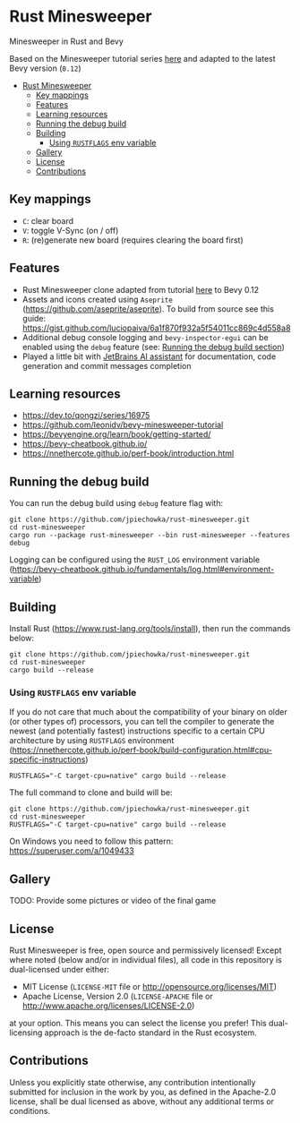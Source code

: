# Rust Minesweeper

Minesweeper in Rust and Bevy

Based on the Minesweeper tutorial series [here](https://dev.to/qongzi/series/16975) and adapted to the latest Bevy
version (`0.12`)

<!-- TOC -->
* [Rust Minesweeper](#rust-minesweeper)
  * [Key mappings](#key-mappings)
  * [Features](#features)
  * [Learning resources](#learning-resources)
  * [Running the debug build](#running-the-debug-build)
  * [Building](#building)
    * [Using `RUSTFLAGS` env variable](#using-rustflags-env-variable)
  * [Gallery](#gallery)
  * [License](#license)
  * [Contributions](#contributions)
<!-- TOC -->

## Key mappings

* `C`: clear board
* `V`: toggle V-Sync (on / off)
* `R`: (re)generate new board (requires clearing the board first)

## Features

* Rust Minesweeper clone adapted from tutorial [here](https://dev.to/qongzi/series/16975) to Bevy 0.12
* Assets and icons created using `Aseprite` (https://github.com/aseprite/aseprite). To build from source see this
  guide: https://gist.github.com/luciopaiva/6a1f870f932a5f54011cc869c4d558a8
* Additional debug console logging and `bevy-inspector-egui` can be enabled using the `debug` feature
  (see: [Running the debug build section](#running-the-debug-build))
* Played a little bit with [JetBrains AI assistant](https://www.jetbrains.com/ai/) for documentation, code generation
  and commit messages completion

## Learning resources

* https://dev.to/qongzi/series/16975
* https://github.com/leonidv/bevy-minesweeper-tutorial
* https://bevyengine.org/learn/book/getting-started/
* https://bevy-cheatbook.github.io/
* https://nnethercote.github.io/perf-book/introduction.html

## Running the debug build

You can run the debug build using `debug` feature flag with:

```
git clone https://github.com/jpiechowka/rust-minesweeper.git
cd rust-minesweeper
cargo run --package rust-minesweeper --bin rust-minesweeper --features debug
```

Logging can be configured using the `RUST_LOG` environment
variable (https://bevy-cheatbook.github.io/fundamentals/log.html#environment-variable)

## Building

Install Rust (https://www.rust-lang.org/tools/install), then run the commands below:

```
git clone https://github.com/jpiechowka/rust-minesweeper.git
cd rust-minesweeper
cargo build --release
```

### Using `RUSTFLAGS` env variable

If you do not care that much about the compatibility of your binary on older (or other types of) processors, you can
tell the compiler to generate the newest (and potentially fastest) instructions specific to a certain CPU architecture
by using `RUSTFLAGS`
environment (https://nnethercote.github.io/perf-book/build-configuration.html#cpu-specific-instructions)

```
RUSTFLAGS="-C target-cpu=native" cargo build --release
```

The full command to clone and build will be:

```
git clone https://github.com/jpiechowka/rust-minesweeper.git
cd rust-minesweeper
RUSTFLAGS="-C target-cpu=native" cargo build --release
```

On Windows you need to follow this pattern: https://superuser.com/a/1049433

## Gallery

TODO: Provide some pictures or video of the final game

## License

Rust Minesweeper is free, open source and permissively licensed! Except where noted (below and/or in individual files),
all code in this repository is dual-licensed under either:

* MIT License (`LICENSE-MIT` file or http://opensource.org/licenses/MIT)
* Apache License, Version 2.0 (`LICENSE-APACHE` file or http://www.apache.org/licenses/LICENSE-2.0)

at your option. This means you can select the license you prefer! This dual-licensing approach is the de-facto standard
in the Rust ecosystem.

## Contributions

Unless you explicitly state otherwise, any contribution intentionally submitted for inclusion in the work by you, as
defined in the Apache-2.0 license, shall be dual licensed as above, without any additional terms or conditions.

